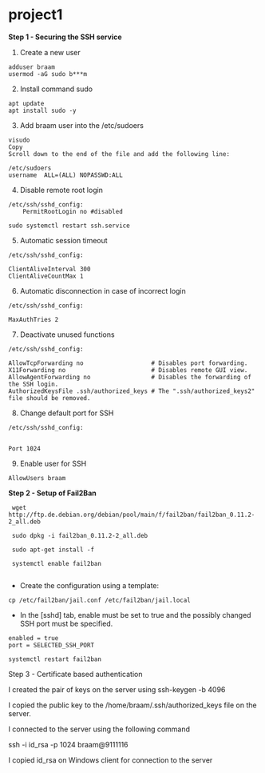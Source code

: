 # project1

**Step 1 - Securing the SSH service**
1. Create a new user
```
adduser braam
usermod -aG sudo b***m
```
 2. Install command sudo
 
 ```
 apt update
 apt install sudo -y
 ```
 
 3. Add braam user into the /etc/sudoers
 
```
visudo
Copy
Scroll down to the end of the file and add the following line:

/etc/sudoers
username  ALL=(ALL) NOPASSWD:ALL
```

4. Disable remote root login
```
/etc/ssh/sshd_config:
	PermitRootLogin no #disabled
 ```
 ```
 sudo systemctl restart ssh.service
 
 ```
 
 
 
 
5.  Automatic session timeout

```
/etc/ssh/sshd_config:

ClientAliveInterval 300
ClientAliveCountMax 1
```
6. Automatic disconnection in case of incorrect login

```
/etc/ssh/sshd_config:

MaxAuthTries 2
```
7. Deactivate unused functions
```
/etc/ssh/sshd_config:

AllowTcpForwarding no                   # Disables port forwarding.
X11Forwarding no                        # Disables remote GUI view.
AllowAgentForwarding no                 # Disables the forwarding of the SSH login.
AuthorizedKeysFile .ssh/authorized_keys # The ".ssh/authorized_keys2" file should be removed.
```



8. Change default port for SSH

```
/etc/ssh/sshd_config:


Port 1024

```
9. Enable user for SSH

```
AllowUsers braam
```

**Step 2 - Setup of Fail2Ban**
```
 wget http://ftp.de.debian.org/debian/pool/main/f/fail2ban/fail2ban_0.11.2-2_all.deb

 sudo dpkg -i fail2ban_0.11.2-2_all.deb
 
 sudo apt-get install -f
 
 systemctl enable fail2ban
 
 ```

- Create the configuration using a template:
```
cp /etc/fail2ban/jail.conf /etc/fail2ban/jail.local

```

- In the [sshd] tab, enable must be set to true and the possibly changed SSH port must be specified.

```
enabled = true
port = SELECTED_SSH_PORT

systemctl restart fail2ban

```


Step 3 - Certificate based authentication

I created the pair of keys on the server using 
ssh-keygen -b 4096

I copied the public key to the /home/braam/.ssh/authorized_keys file on the server. 

I connected to the server using the following command

ssh -i id_rsa -p 1024 braam@9111116

I copied id_rsa on Windows client for connection to the server


